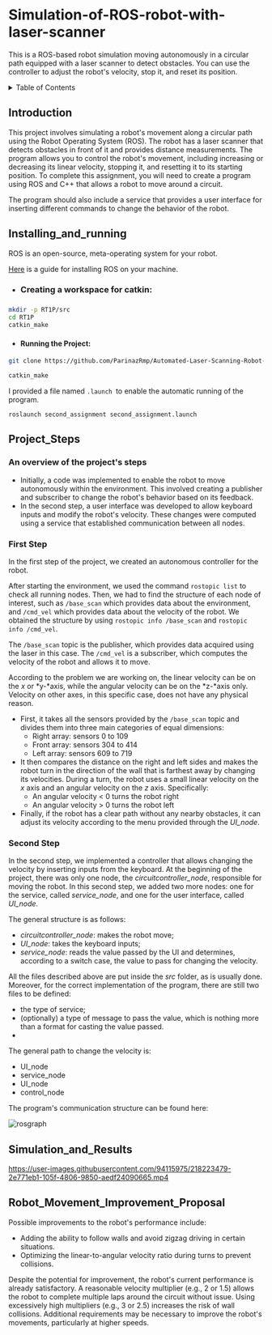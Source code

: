 # Simulation-of-ROS-robot-with-laser-scanner
This is a ROS-based robot simulation moving autonomously in a circular path equipped with a laser scanner to detect obstacles. You can use the controller to adjust the robot's velocity, stop it, and reset its position. 


<!-- TABLE OF CONTENTS -->
<details>
  <summary>Table of Contents</summary>
  <ol>
    <li><a href="#Introduction">Introduction</a></li>
    <li><a href="#installing_and_running">Installing_and_running</a></li>
    <li><a href="#Project_Steps">Project_Steps</a></li>
    <li><a href="#Flowchart">Flowchart</a></li>
    <li><a href="#Simulation_and_Results">Simulation_and_Results</a></li>
    <li><a href="#Robot_Movement_Improvement_Proposal">Robot_Movement_Improvement_Proposal</a></li>
  </ol>
</details>



<!-- Introduction -->
## Introduction

This project involves simulating a robot's movement along a circular path using the Robot Operating System (ROS). 
The robot has a laser scanner that detects obstacles in front of it and provides distance measurements. 
The program allows you to control the robot's movement, including increasing or decreasing its linear velocity, stopping it, and resetting it to its starting position.
To complete this assignment, you will need to create a program using ROS and C++ that allows a robot to move around a circuit. 

The program should also include a service that provides a user interface for inserting different commands to change the behavior of the robot.




<!-- INSTALLING_and_RUNNING -->
## Installing_and_running

ROS is an open-source, meta-operating system for your robot.

[Here](https://wiki.ros.org/noetic/Installation/Ubuntu) is a guide for installing ROS on your machine.


* <h3>Creating a workspace for catkin: <h3>
```bash
mkdir -p RT1P/src
cd RT1P
catkin_make
```
* <h4>Running the Project: <h4>

```bash
git clone https://github.com/ParinazRmp/Automated-Laser-Scanning-Robot-Control-System.git
```

```bash
catkin_make
```
	
I provided a file named ```.launch ```to enable the automatic running of the program.
```
roslaunch second_assignment second_assignment.launch
```



<!-- Project_Steps -->
## Project_Steps

### An overview of the project's steps

- Initially, a code was implemented to enable the robot to move autonomously within the environment. This involved creating a publisher and subscriber to change the robot's behavior based on its feedback.
- In the second step, a user interface was developed to allow keyboard inputs and modify the robot's velocity. These changes were computed using a service that established communication between all nodes.


### First Step	
In the first step of the project, we created an autonomous controller for the robot. 

After starting the environment, we used the command `rostopic list` to check all running nodes. Then, we had to find the structure of each node of interest, such as `/base_scan` which provides data about the environment, and `/cmd_vel` which provides data about the velocity of the robot. We obtained the structure by using `rostopic info /base_scan` and `rostopic info /cmd_vel`.

The `/base_scan` topic is the publisher, which provides data acquired using the laser in this case. 
The `/cmd_vel` is a subscriber, which computes the velocity of the robot and allows it to move. 

According to the problem we are working on, the linear velocity can be on the *x* or *y-*axis, while the angular velocity can be on the *z-*axis only. Velocity on other axes, in this specific case, does not have any physical reason.


- First, it takes all the sensors provided by the `/base_scan` topic and divides them into three main categories of equal dimensions:
    - Right array: sensors 0 to 109
    - Front array: sensors 304 to 414
    - Left array: sensors 609 to 719
- It then compares the distance on the right and left sides and makes the robot turn in the direction of the wall that is farthest away by changing its velocities. During a turn, the robot uses a small linear velocity on the *x* axis and an angular velocity on the *z* axis. Specifically:
    - An angular velocity < 0 turns the robot right
    - An angular velocity > 0 turns the robot left
- Finally, if the robot has a clear path without any nearby obstacles, it can adjust its velocity according to the menu provided through the *UI_node*.

### Second Step

In the second step, we implemented a controller that allows changing the velocity by inserting inputs from the keyboard. At the beginning of the project, there was only one node, the *circuitcontroller_node*, responsible for moving the robot. In this second step, we added two more nodes: one for the service, called *service_node*, and one for the user interface, called *UI_node*.

The general structure is as follows:

- *circuitcontroller_node*: makes the robot move;
- *UI_node*: takes the keyboard inputs;
- *service_node*: reads the value passed by the UI and determines, according to a switch case, the value to pass for changing the velocity.

All the files described above are put inside the *src* folder, as is usually done. Moreover, for the correct implementation of the program, there are still two files to be defined:

- the type of service;
- (optionally) a type of message to pass the value, which is nothing more than a format for casting the value passed.
- 

The general path to change the velocity is:

- UI_node
- service_node
- UI_node
- control_node

The program's communication structure can be found here:


![rosgraph](https://user-images.githubusercontent.com/94115975/221691781-e18807ed-5675-4067-9fed-122956ce7e87.png)
	

<!-- Simulation_and_Results -->
## Simulation_and_Results

https://user-images.githubusercontent.com/94115975/218223479-2e771eb1-105f-4806-9850-aedf24090665.mp4

<!-- Robot_Movement_Improvement_Proposal -->
## Robot_Movement_Improvement_Proposal

Possible improvements to the robot's performance include:

- Adding the ability to follow walls and avoid zigzag driving in certain situations.
- Optimizing the linear-to-angular velocity ratio during turns to prevent collisions.

Despite the potential for improvement, the robot's current performance is already satisfactory. A reasonable velocity multiplier (e.g., 2 or 1.5) allows the robot to complete multiple laps around the circuit without issue. Using excessively high multipliers (e.g., 3 or 2.5) increases the risk of wall collisions. Additional requirements may be necessary to improve the robot's movements, particularly at higher speeds.
